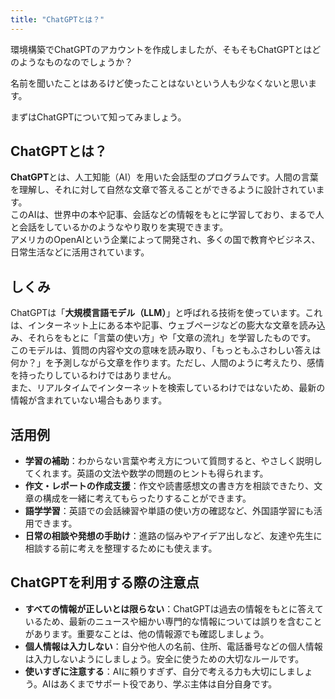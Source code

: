 ```yaml
---
title: "ChatGPTとは？"
---
```


環境構築でChatGPTのアカウントを作成しましたが、そもそもChatGPTとはどのようなものなのでしょうか？

名前を聞いたことはあるけど使ったことはないという人も少なくないと思います。

まずはChatGPTについて知ってみましょう。

## ChatGPTとは？

**ChatGPT**とは、人工知能（AI）を用いた会話型のプログラムです。人間の言葉を理解し、それに対して自然な文章で答えることができるように設計されています。  
このAIは、世界中の本や記事、会話などの情報をもとに学習しており、まるで人と会話をしているかのようなやり取りを実現できます。  
アメリカのOpenAIという企業によって開発され、多くの国で教育やビジネス、日常生活などに活用されています。

## しくみ

ChatGPTは「**大規模言語モデル（LLM）**」と呼ばれる技術を使っています。これは、インターネット上にある本や記事、ウェブページなどの膨大な文章を読み込み、それらをもとに「言葉の使い方」や「文章の流れ」を学習したものです。  
このモデルは、質問の内容や文の意味を読み取り、「もっともふさわしい答えは何か？」を予測しながら文章を作ります。ただし、人間のように考えたり、感情を持ったりしているわけではありません。  
また、リアルタイムでインターネットを検索しているわけではないため、最新の情報が含まれていない場合もあります。

## 活用例

- **学習の補助**：わからない言葉や考え方について質問すると、やさしく説明してくれます。英語の文法や数学の問題のヒントも得られます。
- **作文・レポートの作成支援**：作文や読書感想文の書き方を相談できたり、文章の構成を一緒に考えてもらったりすることができます。
- **語学学習**：英語での会話練習や単語の使い方の確認など、外国語学習にも活用できます。
- **日常の相談や発想の手助け**：進路の悩みやアイデア出しなど、友達や先生に相談する前に考えを整理するためにも使えます。

## ChatGPTを利用する際の注意点

- **すべての情報が正しいとは限らない**：ChatGPTは過去の情報をもとに答えているため、最新のニュースや細かい専門的な情報については誤りを含むことがあります。重要なことは、他の情報源でも確認しましょう。  
- **個人情報は入力しない**：自分や他人の名前、住所、電話番号などの個人情報は入力しないようにしましょう。安全に使うための大切なルールです。  
- **使いすぎに注意する**：AIに頼りすぎず、自分で考える力も大切にしましょう。AIはあくまでサポート役であり、学ぶ主体は自分自身です。
